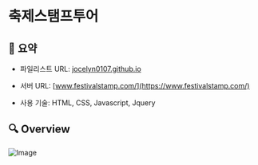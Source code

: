 # 축제스탬프투어

## 📍 요약
- 파일리스트 URL: [jocelyn0107.github.io](https://jocelyn0107.github.io/filelist_festival.html)
- 서버 URL: [www.festivalstamp.com/](https://www.festivalstamp.com/)

- 사용 기술: HTML, CSS, Javascript, Jquery

## 🔍 Overview
![Image](https://github.com/user-attachments/assets/86753af0-3b3e-4ef7-8c6f-2aaea1b407ad)